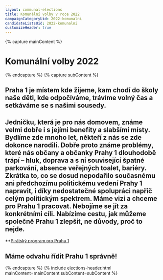 ```yaml
---
layout: communal-elections
title: Komunální volby v roce 2022
campaignCategoryUid: 2022-komunalni
candidateListsUid: 2022-komunalni
customizeHeader: true
---
```

{% capture mainContent %}
  <h1 class="head-alt-lg md:head-alt-xl text-center">Komunální volby 2022</h1>
{% endcapture %}
{% capture subContent %}
    <h2 class="head-xs md:head-base mt-2 text-center"><strong>Praha 1 je místem kde žijeme, kam chodí do školy naše děti, kde odpočíváme, trávíme volný čas a setkáváme se s našimi sousedy.</strong></h2>
  <h2 class="head-xs md:head-base mt-2 text-center"> Jedničku, která je pro nás domovem, známe velmi dobře i s
jejími benefity a slabšími místy. Bydlíme zde mnoho let, někteří z nás se zde dokonce narodili.
Dobře proto známe problémy, které nás občany a občanky Prahy 1 dlouhodobě trápí – hluk, doprava a s ní
související špatné parkování, absence veřejných toalet, bariéry. Zkrátka to, co se dosud nepodařilo
současnému ani předchozímu politickému vedení Prahy 1 napravit, i díky nedostatečné spolupráci napříč
celým politickým spektrem. Máme vizi a chceme pro Prahu 1 pracovat. Nebojíme se jít za konkrétními cíli. Nabízíme cestu, jak můžeme společně Prahu 1 zlepšit, ne důvody, proč to nejde.</h2>

**[Pirátský program pro Prahu 1](https://drive.google.com/file/d/1tkje9ubWigMilxwcNoAfBFU2nFebB16Q/view?usp=sharing)

<h2 class="head-xs md:head-base mt-2 text-center"><strong> Máme odvahu řídit Prahu 1 správně!</strong></h2>
{% endcapture %}
{% include elections-header.html mainContent=mainContent subContent=subContent %}
